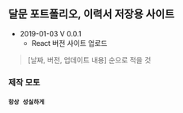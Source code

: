## 달문 포트폴리오, 이력서 저장용 사이트

- 2019-01-03 V 0.0.1
  - React 버전 사이트 업로드

> [날짜, 버전, 업데이트 내용] 순으로 적을 것

### 제작 모토

#### `항상 성실하게`